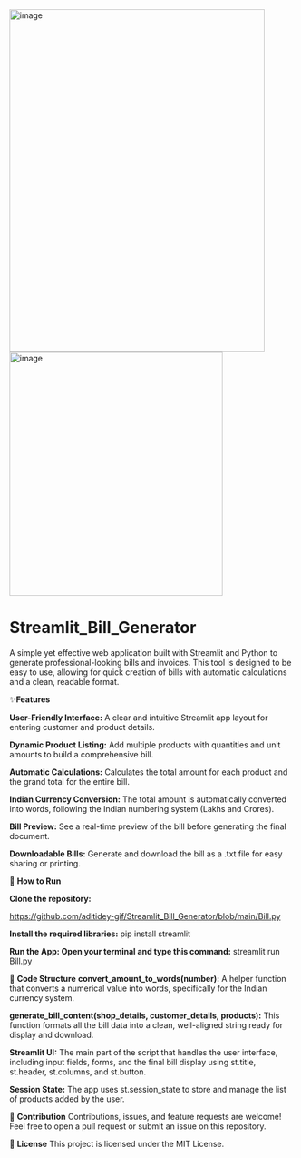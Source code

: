 <img width="450" height="604" alt="image" src="https://github.com/user-attachments/assets/880b762c-2533-4c2f-89d3-6fc1e233ad8e" />
<img width="376" height="429" alt="image" src="https://github.com/user-attachments/assets/3221ab26-06a1-4f14-9563-d3c795940d1d" />



# Streamlit_Bill_Generator

A simple yet effective web application built with Streamlit and Python to generate professional-looking bills and invoices. This tool is designed to be easy to use, allowing for quick creation of bills with automatic calculations and a clean, readable format.

✨**Features**

**User-Friendly Interface:** A clear and intuitive Streamlit app layout for entering customer and product details.

**Dynamic Product Listing:** Add multiple products with quantities and unit amounts to build a comprehensive bill.

**Automatic Calculations:** Calculates the total amount for each product and the grand total for the entire bill.

**Indian Currency Conversion:** The total amount is automatically converted into words, following the Indian numbering system (Lakhs and Crores).

**Bill Preview:** See a real-time preview of the bill before generating the final document.

**Downloadable Bills:** Generate and download the bill as a .txt file for easy sharing or printing.

🚀 **How to Run**

**Clone the repository:**

https://github.com/aditidey-gif/Streamlit_Bill_Generator/blob/main/Bill.py

**Install the required libraries:**
pip install streamlit

**Run the App: Open your terminal and type this command:**
streamlit run Bill.py

📖 **Code Structure**
**convert_amount_to_words(number):** A helper function that converts a numerical value into words, specifically for the Indian currency system.

**generate_bill_content(shop_details, customer_details, products):** This function formats all the bill data into a clean, well-aligned string ready for display and download.

**Streamlit UI:** The main part of the script that handles the user interface, including input fields, forms, and the final bill display using st.title, st.header, st.columns, and st.button.

**Session State:** The app uses st.session_state to store and manage the list of products added by the user.

🤝 **Contribution**
Contributions, issues, and feature requests are welcome! Feel free to open a pull request or submit an issue on this repository.

📜 **License**
This project is licensed under the MIT License.
